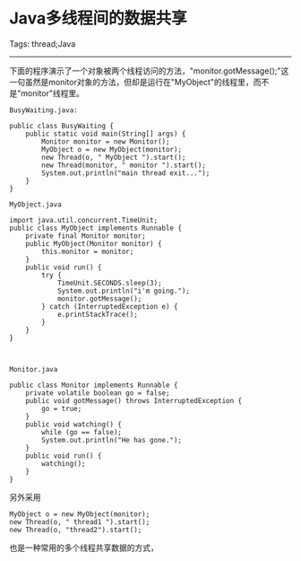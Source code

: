 # Java多线程间的数据共享
Tags: thread;Java

------

下面的程序演示了一个对象被两个线程访问的方法，"monitor.gotMessage();"这一句虽然是monitor对象的方法，但却是运行在"MyObject"的线程里，而不是"monitor"线程里。 

```
BusyWaiting.java:

public class BusyWaiting { 
    public static void main(String[] args) {
        Monitor monitor = new Monitor(); 
        MyObject o = new MyObject(monitor); 
        new Thread(o, " MyObject ").start(); 
        new Thread(monitor, " monitor ").start(); 
        System.out.println("main thread exit..."); 
    } 
} 

MyObject.java

import java.util.concurrent.TimeUnit;
public class MyObject implements Runnable {
    private final Monitor monitor;
    public MyObject(Monitor monitor) {
        this.monitor = monitor;
    }
    public void run() {
        try {
            TimeUnit.SECONDS.sleep(3);
            System.out.println("i'm going.");
            monitor.gotMessage();
        } catch (InterruptedException e) {
            e.printStackTrace();
        }
    }
} 

 

Monitor.java

public class Monitor implements Runnable { 
    private volatile boolean go = false; 
    public void gotMessage() throws InterruptedException { 
        go = true; 
    } 
    public void watching() { 
        while (go == false); 
        System.out.println("He has gone."); 
    } 
    public void run() { 
        watching(); 
    } 
} 
```

另外采用

    MyObject o = new MyObject(monitor); 
    new Thread(o, " thread1 ").start(); 
    new Thread(o, "thread2").start(); 

也是一种常用的多个线程共享数据的方式，
